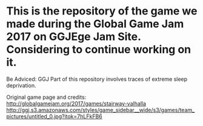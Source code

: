 # This is the repository of the game we made during the Global Game Jam 2017 on GGJEge Jam Site. Considering to continue working on it. 

Be Adviced: GGJ Part of this repository involves traces of extreme sleep deprivation.

Original game page and credits: 
http://globalgamejam.org/2017/games/stairway-valhalla 
http://ggj.s3.amazonaws.com/styles/game_sidebar__wide/s3/games/team_pictures/untitled_0.jpg?itok=7hLFkFB6
